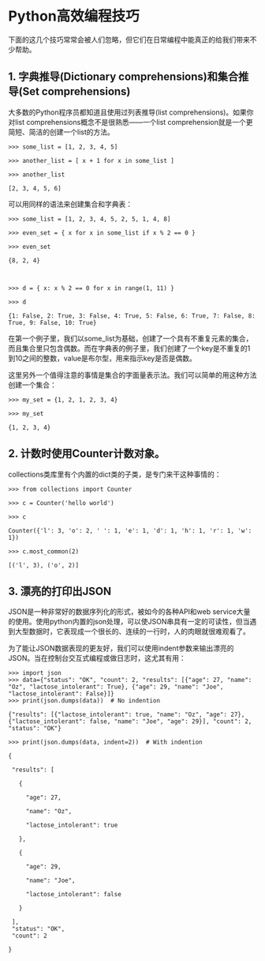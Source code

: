 # Python高效编程技巧


下面的这几个技巧常常会被人们忽略，但它们在日常编程中能真正的给我们带来不少帮助。

## 1. 字典推导(Dictionary comprehensions)和集合推导(Set comprehensions)

大多数的Python程序员都知道且使用过列表推导(list comprehensions)。如果你对list comprehensions概念不是很熟悉——一个list comprehension就是一个更简短、简洁的创建一个list的方法。

    >>> some_list = [1, 2, 3, 4, 5]

    >>> another_list = [ x + 1 for x in some_list ]

    >>> another_list

    [2, 3, 4, 5, 6]

可以用同样的语法来创建集合和字典表：


    >>> some_list = [1, 2, 3, 4, 5, 2, 5, 1, 4, 8]

    >>> even_set = { x for x in some_list if x % 2 == 0 }

    >>> even_set

    {8, 2, 4}

    

    >>> d = { x: x % 2 == 0 for x in range(1, 11) }

    >>> d

    {1: False, 2: True, 3: False, 4: True, 5: False, 6: True, 7: False, 8: True, 9: False, 10: True}

在第一个例子里，我们以some_list为基础，创建了一个具有不重复元素的集合，而且集合里只包含偶数。而在字典表的例子里，我们创建了一个key是不重复的1到10之间的整数，value是布尔型，用来指示key是否是偶数。

这里另外一个值得注意的事情是集合的字面量表示法。我们可以简单的用这种方法创建一个集合：

    >>> my_set = {1, 2, 1, 2, 3, 4}

    >>> my_set

    {1, 2, 3, 4}



## 2. 计数时使用Counter计数对象。


collections类库里有个内置的dict类的子类，是专门来干这种事情的：

    >>> from collections import Counter

    >>> c = Counter('hello world')

    >>> c

    Counter({'l': 3, 'o': 2, ' ': 1, 'e': 1, 'd': 1, 'h': 1, 'r': 1, 'w': 1})

    >>> c.most_common(2)

    [('l', 3), ('o', 2)]


## 3. 漂亮的打印出JSON

JSON是一种非常好的数据序列化的形式，被如今的各种API和web service大量的使用。使用python内置的json处理，可以使JSON串具有一定的可读性，但当遇到大型数据时，它表现成一个很长的、连续的一行时，人的肉眼就很难观看了。

为了能让JSON数据表现的更友好，我们可以使用indent参数来输出漂亮的JSON。当在控制台交互式编程或做日志时，这尤其有用：

    >>> import json
    >>> data={"status": "OK", "count": 2, "results": [{"age": 27, "name": "Oz", "lactose_intolerant": True}, {"age": 29, "name": "Joe", "lactose_intolerant": False}]}
    >>> print(json.dumps(data))  # No indention

    {"results": [{"lactose_intolerant": true, "name": "Oz", "age": 27}, {"lactose_intolerant": false, "name": "Joe", "age": 29}], "count": 2, "status": "OK"}

    >>> print(json.dumps(data, indent=2))  # With indention

    {

     "results": [

       {

         "age": 27,

         "name": "Oz",

         "lactose_intolerant": true

       },

       {

         "age": 29,

         "name": "Joe",

         "lactose_intolerant": false

       }

     ],
     "status": "OK",
     "count": 2
    
    }




